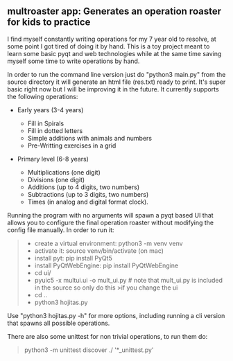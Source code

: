 ## multroaster app: Generates an operation roaster for kids to practice

I find myself constantly writing operations for my 7 year old to resolve, at some point I got tired of doing it by hand. This is a toy project meant to learn some basic pyqt and web technologies while at the same time saving myself some time to write operations by hand.

In order to run the command line version just do "python3 main.py" from the source directory it will generate an html file (res.txt) ready to print. It's super basic right now but I will be improving it in the future.
It currently supports the following operations:


* Early years (3-4 years)
  * Fill in Spirals
  * Fill in dotted letters
  * Simple additions with animals and numbers
  * Pre-Writting exercises in a grid


* Primary level (6-8 years)
  *  Multiplications (one digit)
  *  Divisions (one digit)
  *  Additions (up to 4 digits, two numbers)
  *  Subtractions (up to 3 digits, two numbers)
  *  Times (in analog and digital format clock).

Running the program with no arguments will spawn a pyqt based UI that allows you to configure the final operation roaster without modifying the config file manually. In order to run it:

> * create a virtual environment: python3 -m venv venv
>* activate it: source venv/bin/activate (on mac)
>* install pyt: pip install PyQt5
>* install PyQtWebEngine: pip install PyQtWebEngine
>* cd ui/
>* pyuic5 -x multui.ui -o mult_ui.py # note that mult_ui.py is included in the source so only do this >if you change the ui
>* cd ..
>* python3 hojitas.py

Use "python3 hojitas.py -h" for more options, including running a cli version that spawns all possible operations.

There are also some unittest for non trivial operations, to run them do:
> python3 -m unittest discover ./ '*_unittest.py'
